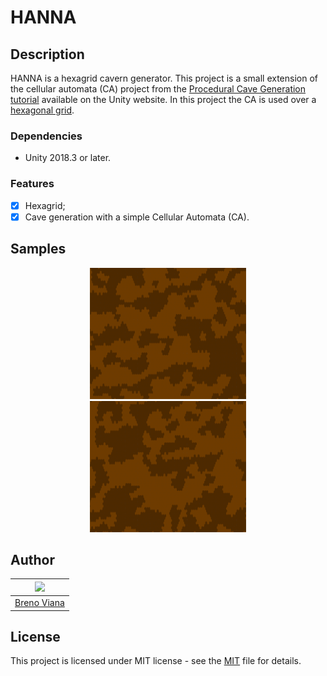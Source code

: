 # HANNA

## Description

HANNA is a hexagrid cavern generator. This project is a small extension of the cellular automata (CA) project from the [Procedural Cave Generation tutorial](https://unity3d.com/pt/learn/tutorials/projects/procedural-cave-generation-tutorial/cellular-automata?playlist=17153) available on the Unity website. In this project the CA is used over a [hexagonal grid](https://docs.unity3d.com/Manual/Tilemap-Hexagonal.html).

### Dependencies

- Unity 2018.3 or later.

### Features

 - [x] Hexagrid;
 - [x] Cave generation with a simple Cellular Automata (CA).

## Samples

<div style="margin: 0 auto; max-width: 250px;">
	<p align="center">
		<img height="210px" src ="imgs/cave1.png"/>
		<img height="210px" src ="imgs/cave2.png"/>
	</p>
</div>

## Author

[<img src="https://avatars2.githubusercontent.com/u/17532418?v=3&s=400" width="100"/>](https://github.com/brenov) |
---|
[Breno Viana](https://github.com/brenov) |

## License

This project is licensed under MIT license - see the [MIT](LICENSE) file for details.
